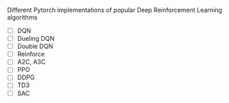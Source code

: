 Different Pytorch implementations of popular Deep Reinforcement Learning algorithms

- [ ] DQN
- [ ] Dueling DQN
- [ ] Double DQN
- [ ] Reinforce
- [ ] A2C, A3C
- [ ] PPO
- [ ] DDPG
- [ ] TD3
- [ ] SAC
